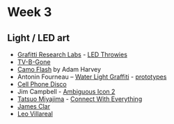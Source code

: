 # Week 3

## Light / LED art

* [Grafitti Research Labs](http://www.graffitiresearchlab.com/) - [LED Throwies](http://www.instructables.com/id/LED-Throwies/) 
* [TV-B-Gone](http://www.tvbgone.com/)
* [Camo Flash](https://ahprojects.com/projects/camoflash/) by Adam Harvey
* Antonin Fourneau – [Water Light Graffiti](https://vimeo.com/80781439) - [prototypes](https://www.youtube.com/watch?v=Ch-gYF1v3ls)
* [Cell Phone Disco](http://www.cellphonedisco.org/)
* Jim Campbell - [Ambiguous Icon 2](http://www.jimcampbell.tv/portfolio/low_resolution_works/ambiguous_icon_2_fight/)
* [Tatsuo Miyajima](http://tatsuomiyajima.com/category/work-projects/) - [Connect With Everything](https://www.youtube.com/watch?v=5LFzXwWzVjY)
* [James Clar](http://www.jamesclar.com/works/)
* [Leo Villareal](https://www.youtube.com/watch?v=HplsGiSmnJI)
